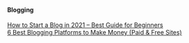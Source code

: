 
#### Blogging
[How to Start a Blog in 2021 – Best Guide for Beginners ](https://createandgo.com/how-to-start-a-blog/)  
[6 Best Blogging Platforms to Make Money (Paid & Free Sites)](https://createandgo.com/best-blogging-platforms/)  

